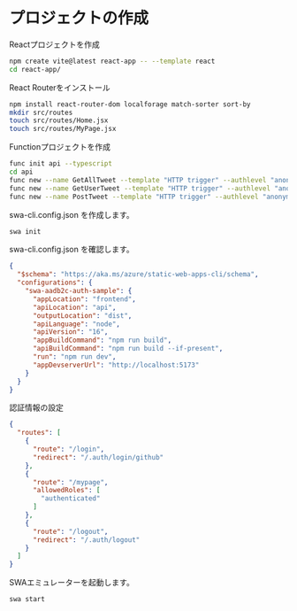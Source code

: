 # プロジェクトの作成

Reactプロジェクトを作成

```bash
npm create vite@latest react-app -- --template react
cd react-app/
```

React Routerをインストール

```bash
npm install react-router-dom localforage match-sorter sort-by
mkdir src/routes
touch src/routes/Home.jsx
touch src/routes/MyPage.jsx
```

Functionプロジェクトを作成

```bash
func init api --typescript
cd api
func new --name GetAllTweet --template "HTTP trigger" --authlevel "anonymous"
func new --name GetUserTweet --template "HTTP trigger" --authlevel "anonymous"
func new --name PostTweet --template "HTTP trigger" --authlevel "anonymous"
```

swa-cli.config.json を作成します。

```bash
swa init
```

swa-cli.config.json を確認します。

```json
{
  "$schema": "https://aka.ms/azure/static-web-apps-cli/schema",
  "configurations": {
    "swa-aadb2c-auth-sample": {
      "appLocation": "frontend",
      "apiLocation": "api",
      "outputLocation": "dist",
      "apiLanguage": "node",
      "apiVersion": "16",
      "appBuildCommand": "npm run build",
      "apiBuildCommand": "npm run build --if-present",
      "run": "npm run dev",
      "appDevserverUrl": "http://localhost:5173"
    }
  }
}
```

認証情報の設定

```json
{
  "routes": [
    {
      "route": "/login",
      "redirect": "/.auth/login/github"
    },
    {
      "route": "/mypage",
      "allowedRoles": [
        "authenticated"
      ]
    },
    {
      "route": "/logout",
      "redirect": "/.auth/logout"
    }
  ]
}
```

SWAエミュレーターを起動します。

```bash
swa start
```
